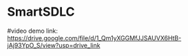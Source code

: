 # SmartSDLC
#video demo link: https://drive.google.com/file/d/1_Qm1yXGGMfJJSAUVX6HtB-jAj93YpO_S/view?usp=drive_link
